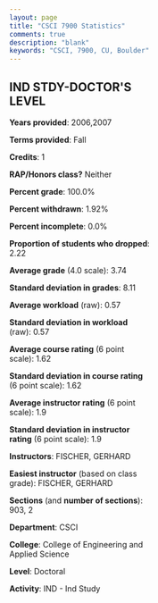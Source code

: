 ```yaml
---
layout: page
title: "CSCI 7900 Statistics"
comments: true
description: "blank"
keywords: "CSCI, 7900, CU, Boulder"
--- 
```

<head>
<script src="https://ajax.googleapis.com/ajax/libs/jquery/2.1.3/jquery.min.js"></script>
<script src="https://dl.dropboxusercontent.com/s/pc42nxpaw1ea4o9/highcharts.js?dl=0"></script>
<!-- <script src="../assets/js/highcharts.js"></script> -->
<style type="text/css">@font-face {
	font-family: "Bebas Neue";
	src: url(https://www.filehosting.org/file/details/544349/BebasNeue%20Regular.otf) format("opentype");
	}
	h1.Bebas { 
		font-family: "Bebas Neue", Verdana, Tahoma;
	}
</style>
</head>
<body>
	<div id="container" style="float: right; width: 45%; height: 88%; margin-left: 2.5%; margin-right: 2.5%;"></div>
	<script language="JavaScript">
		$(document).ready(function() {
		var chart = {type: 'column'};
		var title = {text: 'Grade Distribution'};
		var xAxis = {categories: ['A','B','C','D','F'],crosshair: true};
		var yAxis = {min: 0,title: {text: 'Percentage'}};
		var tooltip = {headerFormat: '<center><b><span style="font-size:20px">{point.key}</span></b></center>',
		               pointFormat: '<td style="padding:0"><b>{point.y:.1f}%</b></td>',
		               footerFormat: '</table>',shared: true,useHTML: true};
		var plotOptions = {column: {pointPadding: 0.0,borderWidth: 0}};  
		var credits = {enabled: false};var series= [{name: 'Percent',data: [86.36,11.36,0.0,2.27,0.0,]}];
		var json = {};
		json.chart = chart;
		json.title = title;
		json.tooltip = tooltip;
		json.xAxis = xAxis;
		json.yAxis = yAxis;  
		json.series = series;
		json.plotOptions = plotOptions;  
		json.credits = credits;
		$('#container').highcharts(json);
	});
	</script>
</body>
			   
## IND STDY-DOCTOR'S LEVEL

**Years provided**: 2006,2007

**Terms provided**: Fall

**Credits**: 1

**RAP/Honors class?** Neither

**Percent grade**: 100.0%

**Percent withdrawn**: 1.92%

**Percent incomplete**: 0.0%

**Proportion of students who dropped**: 2.22

**Average grade** (4.0 scale): 3.74

**Standard deviation in grades**: 8.11

**Average workload** (raw): 0.57

**Standard deviation in workload** (raw): 0.57

**Average course rating** (6 point scale): 1.62

**Standard deviation in course rating** (6 point scale): 1.62

**Average instructor rating** (6 point scale): 1.9

**Standard deviation in instructor rating** (6 point scale): 1.9

**Instructors**: FISCHER, GERHARD

**Easiest instructor** (based on class grade): FISCHER, GERHARD

**Sections** (and **number of sections**): 903, 2

**Department**: CSCI

**College**: College of Engineering and Applied Science

**Level**: Doctoral

**Activity**: IND - Ind Study